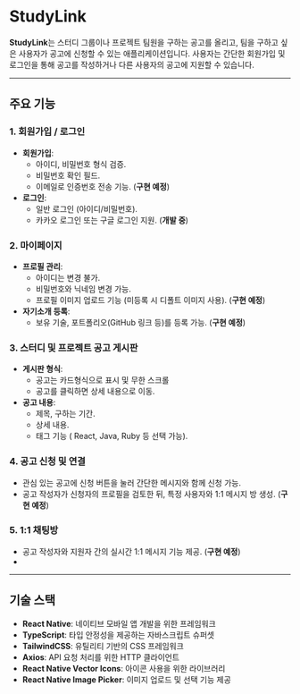 # StudyLink

**StudyLink**는 스터디 그룹이나 프로젝트 팀원을 구하는 공고를 올리고, 팀을 구하고 싶은 사용자가 공고에 신청할 수 있는 애플리케이션입니다. 사용자는 간단한 회원가입 및 로그인을 통해 공고를 작성하거나 다른 사용자의 공고에 지원할 수 있습니다.

---

## 주요 기능

### 1. 회원가입 / 로그인
- **회원가입**:
  - 아이디, 비밀번호 형식 검증.
  - 비밀번호 확인 필드.
  - 이메일로 인증번호 전송 기능. (**구현 예정**)
- **로그인**:
  - 일반 로그인 (아이디/비밀번호).
  - 카카오 로그인 또는 구글 로그인 지원. (**개발 중**)

### 2. 마이페이지
- **프로필 관리**:
  - 아이디는 변경 불가.
  - 비밀번호와 닉네임 변경 가능.
  - 프로필 이미지 업로드 기능 (미등록 시 디폴트 이미지 사용). (**구현 예정**)
- **자기소개 등록**:
  - 보유 기술, 포트폴리오(GitHub 링크 등)를 등록 가능. (**구현 예정**)

### 3. 스터디 및 프로젝트 공고 게시판
- **게시판 형식**:
  - 공고는 카드형식으로 표시 및 무한 스크롤
  - 공고를 클릭하면 상세 내용으로 이동.
- **공고 내용**:
  - 제목, 구하는 기간.
  - 상세 내용.
  - 태그 기능 ( React, Java, Ruby 등 선택 가능).

### 4. 공고 신청 및 연결
- 관심 있는 공고에 신청 버튼을 눌러 간단한 메시지와 함께 신청 가능. 
- 공고 작성자가 신청자의 프로필을 검토한 뒤, 특정 사용자와 1:1 메시지 방 생성. (**구현 예정**)

### 5. 1:1 채팅방
- 공고 작성자와 지원자 간의 실시간 1:1 메시지 기능 제공. (**구현 예정**)
- 
---

## 기술 스택

- **React Native**: 네이티브 모바일 앱 개발을 위한 프레임워크
- **TypeScript**: 타입 안정성을 제공하는 자바스크립트 슈퍼셋
- **TailwindCSS**: 유틸리티 기반의 CSS 프레임워크
- **Axios**: API 요청 처리를 위한 HTTP 클라이언트
- **React Native Vector Icons**: 아이콘 사용을 위한 라이브러리
- **React Native Image Picker**: 이미지 업로드 및 선택 기능 제공
